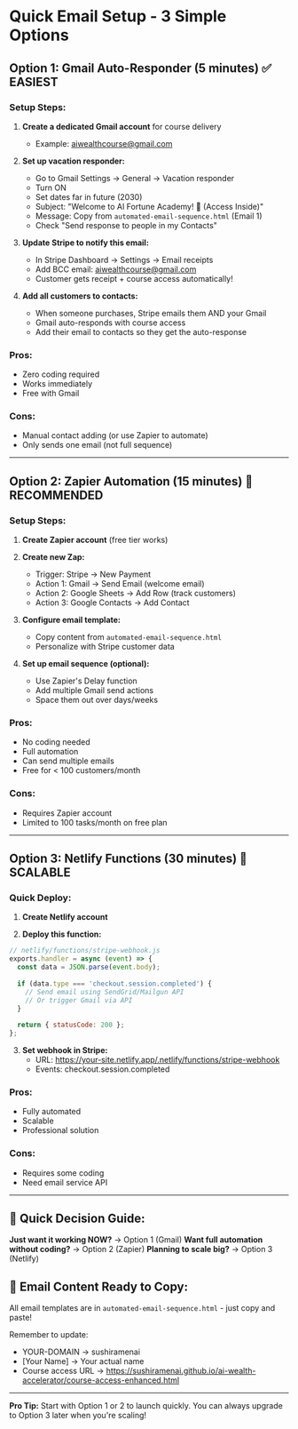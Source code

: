 # Quick Email Setup - 3 Simple Options

## Option 1: Gmail Auto-Responder (5 minutes) ✅ EASIEST

### Setup Steps:
1. **Create a dedicated Gmail account** for course delivery
   - Example: aiwealthcourse@gmail.com

2. **Set up vacation responder:**
   - Go to Gmail Settings → General → Vacation responder
   - Turn ON
   - Set dates far in future (2030)
   - Subject: "Welcome to AI Fortune Academy! 🚀 (Access Inside)"
   - Message: Copy from `automated-email-sequence.html` (Email 1)
   - Check "Send response to people in my Contacts"

3. **Update Stripe to notify this email:**
   - In Stripe Dashboard → Settings → Email receipts
   - Add BCC email: aiwealthcourse@gmail.com
   - Customer gets receipt + course access automatically!

4. **Add all customers to contacts:**
   - When someone purchases, Stripe emails them AND your Gmail
   - Gmail auto-responds with course access
   - Add their email to contacts so they get the auto-response

### Pros:
- Zero coding required
- Works immediately
- Free with Gmail

### Cons:
- Manual contact adding (or use Zapier to automate)
- Only sends one email (not full sequence)

---

## Option 2: Zapier Automation (15 minutes) 💪 RECOMMENDED

### Setup Steps:
1. **Create Zapier account** (free tier works)

2. **Create new Zap:**
   - Trigger: Stripe → New Payment
   - Action 1: Gmail → Send Email (welcome email)
   - Action 2: Google Sheets → Add Row (track customers)
   - Action 3: Google Contacts → Add Contact

3. **Configure email template:**
   - Copy content from `automated-email-sequence.html`
   - Personalize with Stripe customer data

4. **Set up email sequence (optional):**
   - Use Zapier's Delay function
   - Add multiple Gmail send actions
   - Space them out over days/weeks

### Pros:
- No coding needed
- Full automation
- Can send multiple emails
- Free for < 100 customers/month

### Cons:
- Requires Zapier account
- Limited to 100 tasks/month on free plan

---

## Option 3: Netlify Functions (30 minutes) 🚀 SCALABLE

### Quick Deploy:
1. **Create Netlify account**

2. **Deploy this function:**
```javascript
// netlify/functions/stripe-webhook.js
exports.handler = async (event) => {
  const data = JSON.parse(event.body);
  
  if (data.type === 'checkout.session.completed') {
    // Send email using SendGrid/Mailgun API
    // Or trigger Gmail via API
  }
  
  return { statusCode: 200 };
};
```

3. **Set webhook in Stripe:**
   - URL: https://your-site.netlify.app/.netlify/functions/stripe-webhook
   - Events: checkout.session.completed

### Pros:
- Fully automated
- Scalable
- Professional solution

### Cons:
- Requires some coding
- Need email service API

---

## 🎯 Quick Decision Guide:

**Just want it working NOW?** → Option 1 (Gmail)
**Want full automation without coding?** → Option 2 (Zapier)
**Planning to scale big?** → Option 3 (Netlify)

## 📧 Email Content Ready to Copy:

All email templates are in `automated-email-sequence.html` - just copy and paste!

Remember to update:
- YOUR-DOMAIN → sushiramenai
- [Your Name] → Your actual name
- Course access URL → https://sushiramenai.github.io/ai-wealth-accelerator/course-access-enhanced.html

---

**Pro Tip:** Start with Option 1 or 2 to launch quickly. You can always upgrade to Option 3 later when you're scaling!